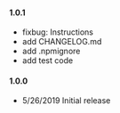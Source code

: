 #### 1.0.1

* fixbug: Instructions
* add CHANGELOG.md
* add .npmignore
* add test code

#### 1.0.0

* 5/26/2019 Initial release